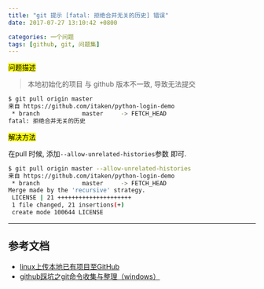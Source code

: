 ```yaml
---
title: "git 提示 [fatal: 拒绝合并无关的历史] 错误"
date: 2017-07-27 13:10:42 +0800

categories: 一个问题
tags: [github, git, 问题集]
---
```


<mark>问题描述</mark>

>本地初始化的项目 与 github 版本不一致, 导致无法提交
```bash
$ git pull origin master
来自 https://github.com/itaken/python-login-demo
 * branch            master     -> FETCH_HEAD
fatal: 拒绝合并无关的历史
```

<mark>解决方法</mark>

在pull 时候, 添加`--allow-unrelated-histories`参数 即可.

```bash
$ git pull origin master --allow-unrelated-histories                    129 ↵
来自 https://github.com/itaken/python-login-demo
 * branch            master     -> FETCH_HEAD
Merge made by the 'recursive' strategy.
 LICENSE | 21 +++++++++++++++++++++
 1 file changed, 21 insertions(+)
 create mode 100644 LICENSE
```

---
## 参考文档
- [linux上传本地已有项目至GitHub](http://bf361.com/system/linux-github)
- [github踩坑之git命令收集与整理（windows）](http://www.cnblogs.com/lulubai/p/6001334.html)
